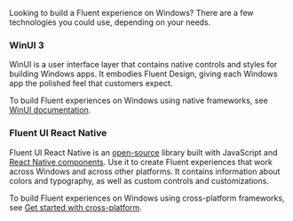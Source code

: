 Looking to build a Fluent experience on Windows? There are a few technologies you could use, depending on your needs.

### WinUI 3

WinUI is a user interface layer that contains native controls and styles for building Windows apps. It embodies Fluent Design, giving each Windows app the polished feel that customers expect.

To build Fluent experiences on Windows using native frameworks, see [WinUI documentation](https://github.com/microsoft/microsoft-ui-xaml).

### Fluent UI React Native

Fluent UI React Native is an [open-source](https://github.com/microsoft/fluentui-react-native) library built with JavaScript and [React Native components](https://microsoft.github.io/react-native-windows/). Use it to create Fluent experiences that work across Windows and across other platforms. It contains information about colors and typography, as well as custom controls and customizations.

To build Fluent experiences on Windows using cross-platform frameworks, see [Get started with cross-platform](#/get-started/crossplatform).
